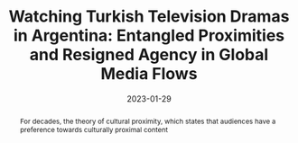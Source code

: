 ---
title: "Watching Turkish Television Dramas in Argentina: Entangled Proximities and Resigned Agency in Global Media Flows"
date: 2023-01-29 
publishDate: 2023-01-29
authors: ["María Celeste Wagner", "Marwan Kraidy"]
publication_types: ["2"]
abstract: For decades, the theory of cultural proximity, which states that audiences have a preference towards culturally proximal content 
featured: false
image:
  preview_only: true
publication: "*Journal of Communication*"
#url_pdf: "https://academic.oup.com/joc"
doi: "."
---